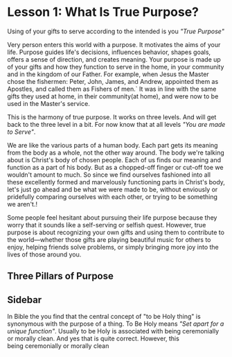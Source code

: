 
# Lesson 1: What Is True Purpose?

Using of your gifts to serve according to the intended is you _"True Purpose"_

Very person enters this world with a purpose. It motivates the aims of your life. Purpose guides life's decisions, influences behavior, shapes goals, offers a sense of direction, and creates meaning. Your purpose is made up of your gifts and how they function to serve in the home, in your community and in the kingdom of our Father. For example, when Jesus the Master chose the fishermen: Peter, John, James, and Andrew, appointed them as Apostles, and called them as Fishers of men.\` It was in line with the same gifts they used at home, in their community(at home), and were now to be used in the Master's service.

This is the harmony of true purpose. It works on three levels. And will get back to the three level in a bit. For now know that at all levels _"You are made to Serve"_. 

We are like the various parts of a human body. Each part gets its meaning from the body as a whole, not the other way around. The body we're talking about is Christ's body of chosen people. Each of us finds our meaning and function as a part of his body. But as a chopped-off finger or cut-off toe we wouldn't amount to much. So since we find ourselves fashioned into all these excellently formed and marvelously functioning parts in Christ's body, let's just go ahead and be what we were made to be, without enviously or pridefully comparing ourselves with each other, or trying to be something we aren't.!

Some people feel hesitant about pursuing their life purpose because they worry that it sounds like a self-serving or selfish quest. However, true purpose is about recognizing your own gifts and using them to contribute to the world—whether those gifts are playing beautiful music for others to enjoy, helping friends solve problems, or simply bringing more joy into the lives of those around you.


## Three Pillars of Purpose

## Sidebar
In Bible the you find that the central concept of "to be Holy thing" is synonymous with the purpose of a thing. To Be Holy means _"Set apart for a unique function"_. Usually to be Holy is associated with being ceremonially or morally clean. And yes that is quite correct. However, this  
being ceremonially or morally clean